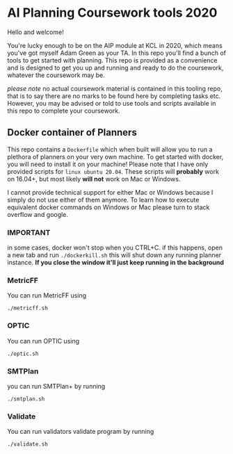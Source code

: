 # AI Planning Coursework tools 2020

Hello and welcome!

You're lucky enough to be on the AIP module at KCL in 2020, which means you've got myself Adam Green as your TA. In this repo you'll find a bunch of tools to get started with planning. This repo is provided as a convenience and is designed to get you up and running and ready to do the coursework, whatever the coursework may be.


*please note* no actual coursework material is contained in this tooling repo, that is to say there are no marks to be found here by completing tasks etc. However, you may be advised or told to use tools and scripts available in this repo to complete your coursework.

## Docker container of Planners

This repo contains a `Dockerfile` which when built will allow you to run a plethora of planners on your very own machine. To get started with docker, you will need to install it on your machine! Please note that I have only provided scripts for `linux ubuntu 20.04`. These scripts will **probably** work on 16.04+, but most likely **will not** work on Mac or Windows.

I cannot provide technical support for either Mac or Windows because I simply do not use either of them anymore. To learn how to execute equivalent docker commands on Windows or Mac please turn to stack overflow and google.


### IMPORTANT
in some cases, docker won't stop when you CTRL+C. if this happens, open a new tab and run `./dockerkill.sh` this will shut down any running planner instance. **If you close the window it'll just keep running in the background**

### MetricFF

You can run MetricFF using

`./metricff.sh`

### OPTIC

You can run OPTIC using

`./optic.sh`

### SMTPlan

you can run SMTPlan+ by running

`./smtplan.sh`

### Validate

You can run validators validate program by running

`./validate.sh`